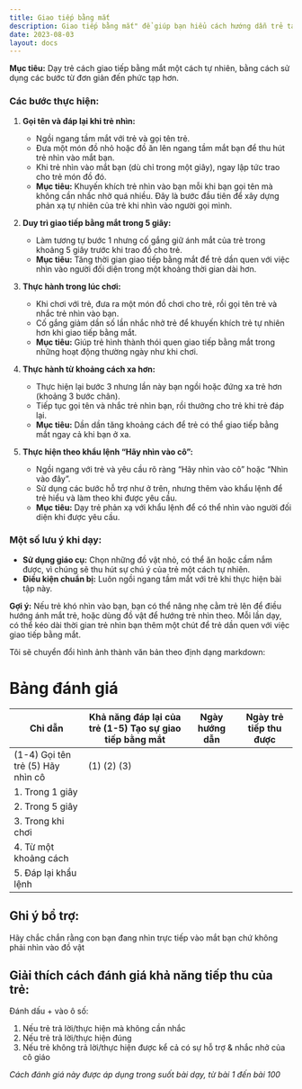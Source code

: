 ```yaml
---
title: Giao tiếp bằng mắt
description: Giao tiếp bằng mắt" để giúp bạn hiểu cách hướng dẫn trẻ tạo sự giao tiếp bằng mắt
date: 2023-08-03
layout: docs
---
```


**Mục tiêu:** Dạy trẻ cách giao tiếp bằng mắt một cách tự nhiên, bằng cách sử dụng các bước từ đơn giản đến phức tạp hơn.

### Các bước thực hiện:

1. **Gọi tên và đáp lại khi trẻ nhìn:**
   - Ngồi ngang tầm mắt với trẻ và gọi tên trẻ.
   - Đưa một món đồ nhỏ hoặc đồ ăn lên ngang tầm mắt bạn để thu hút trẻ nhìn vào mắt bạn.
   - Khi trẻ nhìn vào mắt bạn (dù chỉ trong một giây), ngay lập tức trao cho trẻ món đồ đó.
   - **Mục tiêu:** Khuyến khích trẻ nhìn vào bạn mỗi khi bạn gọi tên mà không cần nhắc nhở quá nhiều. Đây là bước đầu tiên để xây dựng phản xạ tự nhiên của trẻ khi nhìn vào người gọi mình.

2. **Duy trì giao tiếp bằng mắt trong 5 giây:**
   - Làm tương tự bước 1 nhưng cố gắng giữ ánh mắt của trẻ trong khoảng 5 giây trước khi trao đồ cho trẻ.
   - **Mục tiêu:** Tăng thời gian giao tiếp bằng mắt để trẻ dần quen với việc nhìn vào người đối diện trong một khoảng thời gian dài hơn.

3. **Thực hành trong lúc chơi:**
   - Khi chơi với trẻ, đưa ra một món đồ chơi cho trẻ, rồi gọi tên trẻ và nhắc trẻ nhìn vào bạn.
   - Cố gắng giảm dần số lần nhắc nhở trẻ để khuyến khích trẻ tự nhiên hơn khi giao tiếp bằng mắt.
   - **Mục tiêu:** Giúp trẻ hình thành thói quen giao tiếp bằng mắt trong những hoạt động thường ngày như khi chơi.

4. **Thực hành từ khoảng cách xa hơn:**
   - Thực hiện lại bước 3 nhưng lần này bạn ngồi hoặc đứng xa trẻ hơn (khoảng 3 bước chân).
   - Tiếp tục gọi tên và nhắc trẻ nhìn bạn, rồi thưởng cho trẻ khi trẻ đáp lại.
   - **Mục tiêu:** Dần dần tăng khoảng cách để trẻ có thể giao tiếp bằng mắt ngay cả khi bạn ở xa.

5. **Thực hiện theo khẩu lệnh “Hãy nhìn vào cô”:**
   - Ngồi ngang với trẻ và yêu cầu rõ ràng “Hãy nhìn vào cô” hoặc “Nhìn vào đây”.
   - Sử dụng các bước hỗ trợ như ở trên, nhưng thêm vào khẩu lệnh để trẻ hiểu và làm theo khi được yêu cầu.
   - **Mục tiêu:** Dạy trẻ phản xạ với khẩu lệnh để có thể nhìn vào người đối diện khi được yêu cầu.

### **Một số lưu ý khi dạy:**

- **Sử dụng giáo cụ:** Chọn những đồ vật nhỏ, có thể ăn hoặc cầm nắm được, vì chúng sẽ thu hút sự chú ý của trẻ một cách tự nhiên.
- **Điều kiện chuẩn bị:** Luôn ngồi ngang tầm mắt với trẻ khi thực hiện bài tập này.
  
**Gợi ý:** Nếu trẻ khó nhìn vào bạn, bạn có thể nâng nhẹ cằm trẻ lên để điều hướng ánh mắt trẻ, hoặc dùng đồ vật để hướng trẻ nhìn theo. Mỗi lần dạy, có thể kéo dài thời gian trẻ nhìn bạn thêm một chút để trẻ dần quen với việc giao tiếp bằng mắt.

Tôi sẽ chuyển đổi hình ảnh thành văn bản theo định dạng markdown:

# Bảng đánh giá 

| Chỉ dẫn | Khả năng đáp lại của trẻ (1-5) Tạo sự giao tiếp bằng mắt | Ngày hướng dẫn | Ngày trẻ tiếp thu được |
|---------|--------------------------------------------------------|----------------|----------------------|
| (1-4) Gọi tên trẻ (5) Hãy nhìn cô | (1) (2) (3) | | |
| 1. Trong 1 giây | | | |
| 2. Trong 5 giây | | | |
| 3. Trong khi chơi | | | |
| 4. Từ một khoảng cách | | | |
| 5. Đáp lại khẩu lệnh | | | |

## Ghi ý bổ trợ:
Hãy chắc chắn rằng con bạn đang nhìn trực tiếp vào mắt bạn chứ không phải nhìn vào đồ vật

## Giải thích cách đánh giá khả năng tiếp thu của trẻ:
Đánh dấu + vào ô số:
1. Nếu trẻ trả lời/thực hiện mà không cần nhắc
2. Nếu trẻ trả lời/thực hiện đúng  
3. Nếu trẻ không trả lời/thực hiện được kể cả có sự hỗ trợ & nhắc nhở của cô giáo

*Cách đánh giá này được áp dụng trong suốt bài dạy, từ bài 1 đến bài 100*

